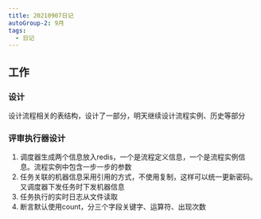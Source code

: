 ```yaml
---
title: 20210907日记
autoGroup-2: 9月
tags:
  - 日记
---
```

## 工作
### 设计
设计流程相关的表结构，设计了一部分，明天继续设计流程实例、历史等部分

### 评审执行器设计
1. 调度器生成两个信息放入redis，一个是流程定义信息，一个是流程实例信息。流程实例中包含一步一步的参数
2. 任务关联的机器信息采用引用的方式，不使用复制，这样可以统一更新密码。又调度器下发任务时下发机器信息
3. 任务执行的实时日志从文件读取
4. 断言默认使用count，分三个字段关键字、运算符、出现次数

